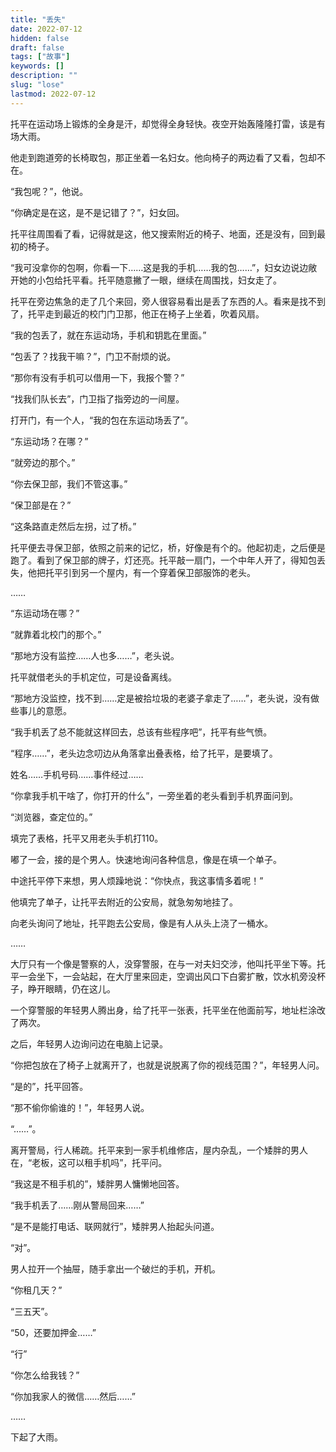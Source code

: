 ```yaml
---
title: "丢失"
date: 2022-07-12
hidden: false
draft: false
tags: ["故事"]
keywords: []
description: ""
slug: "lose"
lastmod: 2022-07-12
---
```


托平在运动场上锻炼的全身是汗，却觉得全身轻快。夜空开始轰隆隆打雷，该是有场大雨。

他走到跑道旁的长椅取包，那正坐着一名妇女。他向椅子的两边看了又看，包却不在。

“我包呢？”，他说。

“你确定是在这，是不是记错了？”，妇女回。

托平往周围看了看，记得就是这，他又搜索附近的椅子、地面，还是没有，回到最初的椅子。

“我可没拿你的包啊，你看一下……这是我的手机……我的包……”，妇女边说边敞开她的小包给托平看。托平随意撇了一眼，继续在周围找，妇女走了。

托平在旁边焦急的走了几个来回，旁人很容易看出是丢了东西的人。看来是找不到了，托平走到最近的校门门卫那，他正在椅子上坐着，吹着风扇。

“我的包丢了，就在东运动场，手机和钥匙在里面。”

“包丢了？找我干嘛？”，门卫不耐烦的说。

“那你有没有手机可以借用一下，我报个警？”

“找我们队长去”，门卫指了指旁边的一间屋。

打开门，有一个人，“我的包在东运动场丢了”。

“东运动场？在哪？”

“就旁边的那个。”

“你去保卫部，我们不管这事。”

“保卫部是在？”

“这条路直走然后左拐，过了桥。”

托平便去寻保卫部，依照之前来的记忆，桥，好像是有个的。他起初走，之后便是跑了。看到了保卫部的牌子，灯还亮。托平敲一扇门，一个中年人开了，得知包丢失，他把托平引到另一个屋内，有一个穿着保卫部服饰的老头。

……

“东运动场在哪？”

“就靠着北校门的那个。”

“那地方没有监控……人也多……”，老头说。

托平就借老头的手机定位，可是设备离线。

“那地方没监控，找不到……定是被拾垃圾的老婆子拿走了……”，老头说，没有做些事儿的意愿。

“我手机丢了总不能就这样回去，总该有些程序吧”，托平有些气愤。

“程序……”，老头边念叨边从角落拿出叠表格，给了托平，是要填了。

姓名……手机号码……事件经过……

“你拿我手机干啥了，你打开的什么”，一旁坐着的老头看到手机界面问到。

“浏览器，查定位的。”

填完了表格，托平又用老头手机打110。

嘟了一会，接的是个男人。快速地询问各种信息，像是在填一个单子。

中途托平停下来想，男人烦躁地说：“你快点，我这事情多着呢！”

他填完了单子，让托平去附近的公安局，就急匆匆地挂了。

向老头询问了地址，托平跑去公安局，像是有人从头上浇了一桶水。

……

大厅只有一个像是警察的人，没穿警服，在与一对夫妇交涉，他叫托平坐下等。托平一会坐下，一会站起，在大厅里来回走，空调出风口下白雾扩散，饮水机旁没杯子，睁开眼睛，仍在这儿。

一个穿警服的年轻男人腾出身，给了托平一张表，托平坐在他面前写，地址栏涂改了两次。

之后，年轻男人边询问边在电脑上记录。

“你把包放在了椅子上就离开了，也就是说脱离了你的视线范围？”，年轻男人问。

“是的”，托平回答。

“那不偷你偷谁的！”，年轻男人说。

“……”。

离开警局，行人稀疏。托平来到一家手机维修店，屋内杂乱，一个矮胖的男人在，“老板，这可以租手机吗”，托平问。

“我这是不租手机的”，矮胖男人慵懒地回答。

“我手机丢了……刚从警局回来……”

“是不是能打电话、联网就行”，矮胖男人抬起头问道。

“对”。

男人拉开一个抽屉，随手拿出一个破烂的手机，开机。

“你租几天？”

“三五天”。

“50，还要加押金……”

“行”

“你怎么给我钱？”

“你加我家人的微信……然后……”

……

下起了大雨。